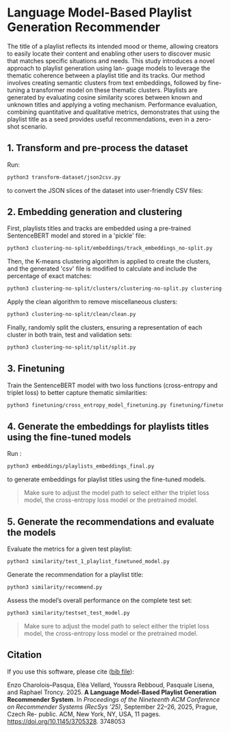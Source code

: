 # Language Model-Based Playlist Generation Recommender
The title of a playlist reflects its intended mood or theme, allowing
creators to easily locate their content and enabling other users to
discover music that matches specific situations and needs. This
study introduces a novel approach to playlist generation using lan-
guage models to leverage the thematic coherence between a playlist
title and its tracks. Our method involves creating semantic clusters
from text embeddings, followed by fine-tuning a transformer model
on these thematic clusters. Playlists are generated by evaluating
cosine similarity scores between known and unknown titles and
applying a voting mechanism. Performance evaluation, combining
quantitative and qualitative metrics, demonstrates that using the
playlist title as a seed provides useful recommendations, even in a
zero-shot scenario.

## 1. Transform and pre-process the dataset

Run:

```bash
python3 transform-dataset/json2csv.py
```

to convert the JSON slices of the dataset into user-friendly CSV files:

## 2. Embedding generation and clustering

First, playlists titles and tracks are embedded using a pre-trained SentenceBERT model and stored in a 'pickle' file:

```bash
python3 clustering-no-split/embeddings/track_embeddings_no-split.py
```

Then, the K-means clustering algorithm is applied to create the clusters, and the generated 'csv' file is modified to calculate and include the percentage of exact matches:

```bash
python3 clustering-no-split/clusters/clustering-no-split.py clustering-no-split/clusters/percent-no-split.py
```

Apply the clean algorithm to remove miscellaneous clusters:

```bash
python3 clustering-no-split/clean/clean.py
```

Finally, randomly split the clusters, ensuring a representation of each cluster in both train, test and validation sets:

```bash
python3 clustering-no-split/split/split.py
```

## 3. Finetuning
 
Train the SentenceBERT model with two loss functions (cross-entropy and triplet loss) to better capture thematic similarities:
```bash
python3 finetuning/cross_entropy_model_finetuning.py finetuning/finetuning_triplet_loss.py
```

## 4. Generate the embeddings for playlists titles using the fine-tuned models

Run :

```bash
python3 embeddings/playlists_embeddings_final.py
```

to generate embeddings for playlist titles using the fine-tuned models.
> Make sure to adjust the model path to select either the triplet loss model, the cross-entropy loss model or the pretrained model.

## 5. Generate the recommendations and evaluate the models

Evaluate the metrics for a given test playlist:

```bash
python3 similarity/test_1_playlist_finetuned_model.py
```

Generate the recommendation for a playlist title:

```bash
python3 similarity/recommend.py
```

Assess the model’s overall performance on the complete test set:

```bash
python3 similarity/testset_test_model.py
```
> Make sure to adjust the model path to select either the triplet loss model, the cross-entropy loss model or the pretrained model.


## Citation

If you use this software, please cite ([bib file](https://raw.githubusercontent.com/elea-vellard/LM-Playlist-Recommender/refs/heads/main/charoloisvellard2025llm-recommender.bib)):

Enzo Charolois–Pasqua, Eléa Vellard, Youssra Rebboud, Pasquale Lisena,
and Raphael Troncy. 2025. **A Language Model-Based Playlist Generation
Recommender System**. In *Proceedings of the Nineteenth ACM Conference on
Recommender Systems (RecSys ’25)*, September 22–26, 2025, Prague, Czech Re-
public. ACM, New York, NY, USA, 11 pages. https://doi.org/10.1145/3705328.
3748053

